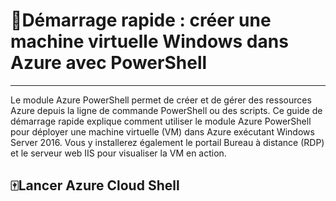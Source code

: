 #  🥇Démarrage rapide : créer une machine virtuelle Windows dans Azure avec PowerShell
------------------------------------------------------------------------------------
Le module Azure PowerShell permet de créer et de gérer des ressources Azure depuis la ligne de commande PowerShell ou des scripts. Ce guide de démarrage rapide explique comment utiliser le module Azure PowerShell pour déployer une machine virtuelle (VM) dans Azure exécutant Windows Server 2016. Vous y installerez également le portail Bureau à distance (RDP) et le serveur web IIS pour visualiser la VM en action.

🀄Lancer Azure Cloud Shell
---------------------------

